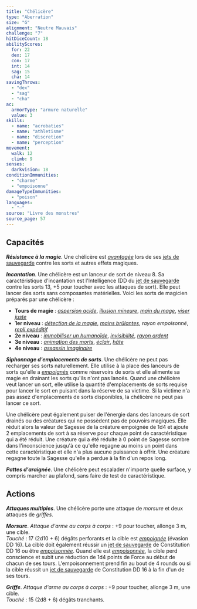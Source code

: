 ```yaml
---
title: "Chélicère"
type: "Aberration"
size: "G"
alignment: "Neutre Mauvais"
challenge: "7"
hitDiceCount: 18
abilityScores:
  for: 22
  dex: 17
  con: 17
  int: 14
  sag: 15
  cha: 14
savingThrows:
  - "dex"
  - "sag"
  - "cha"
ac:
  armorType: "armure naturelle"
  value: 3
skills:
  - name: "acrobaties"
  - name: "athletisme"
  - name: "discretion"
  - name: "perception"
movement:
  walk: 12
  climb: 9
senses:
  darkvision: 18
conditionImmunities:
  - "charme"
  - "empoisonne"
damageTypeImmunities:
  - "poison"
languages:
  - "—"
source: "Livre des monstres"
source_page: 57
---
```

## Capacités
_**Résistance à la magie**_. Une chélicère est [_avantagée_](/utiliser-les-caracteristiques/#avantage-et-desavantage) lors de ses [jets de sauvegarde](/utiliser-les-caracteristiques/#jets-de-sauvegarde) contre les sorts et autres effets magiques.

_**Incantation**_. Une chélicère est un lanceur de sort de niveau 8. Sa caractéristique d'incantation est l'Intelligence (DD du [jet de sauvegarde](/utiliser-les-caracteristiques/#jets-de-sauvegarde) contre les sorts 13, +5 pour toucher avec les attaques de sort). Elle peut lancer des sorts sans composantes matérielles. Voici les sorts de magicien préparés par une chélicère :
* **Tours de magie** : [_aspersion acide_](/grimoire/aspersion-acide/), [_illusion mineure_](/grimoire/illusion-mineure/), [_main du mage_](/grimoire/main-du-mage/), [_viser juste_](/grimoire/viser-juste/)
* **1er niveau** : [_détection de la magie_](/grimoire/detection-de-la-magie/), [_mains brûlantes_](/grimoire/mains-brulantes/), _rayon empoisonné_, [_repli expéditif_](/grimoire/repli-expeditif/)
* **2e niveau** : [_immobiliser un humanoïde_](/grimoire/immobiliser-un-humanoide/), [_invisibilité_](/grimoire/invisibilite/), [_rayon ardent_](/grimoire/rayon-ardent/)
* **3e niveau** : [_animation des morts_](/grimoire/animation-des-morts/), [_éclair_](/grimoire/eclair/), [_hâte_](/grimoire/hate/)
* **4e niveau** : [_assassin imaginaire_](/grimoire/assassin-imaginaire/)

_**Siphonnage d'emplacements de sorts**_. Une chélicère ne peut pas recharger ses sorts naturellement. Elle utilise à la place des lanceurs de sorts qu'elle a [_empoignés_](/gerer-la-sante-du-personnage/#empoigne) comme réservoirs de sorts et elle alimente sa magie en drainant les sorts qu'ils n'ont pas lancés. Quand une chélicère veut lancer un sort, elle utilise la quantité d'emplacements de sorts requise pour lancer le sort en puisant dans la réserve de sa victime. Si la victime n'a pas assez d'emplacements de sorts disponibles, la chélicère ne peut pas lancer ce sort.

Une chélicère peut également puiser de l'énergie dans des lanceurs de sort drainés ou des créatures qui ne possèdent pas de pouvoirs magiques. Elle réduit alors la valeur de Sagesse de la créature empoignée de 1d4 et ajoute 2 emplacements de sort à sa réserve pour chaque point de caractéristique qui a été réduit. Une créature qui a été réduite à 0 point de Sagesse sombre dans l'inconscience jusqu'à ce qu'elle regagne au moins un point dans cette caractéristique et elle n'a plus aucune puissance à offrir. Une créature regagne toute la Sagesse qu'elle a perdue à la fin d'un repos long.

_**Pattes d'araignée**_. Une chélicère peut escalader n'importe quelle surface, y compris marcher au plafond, sans faire de test de caractéristique.

## Actions
_**Attaques multiples**_. Une chélicère porte une attaque de _morsure_ et deux attaques de _griffes_.

_**Morsure**_. _Attaque d'arme au corps à corps_ : +9 pour toucher, allonge 3 m, une cible.  
_Touché_ : 17 (2d10 + 6) dégâts perforants et la cible est [_empoignée_](/gerer-la-sante-du-personnage/#empoigne) (évasion DD 16). La cible doit également réussir un [jet de sauvegarde](/utiliser-les-caracteristiques/#jets-de-sauvegarde) de Constitution DD 16 ou être [_empoisonnée_](/gerer-la-sante-du-personnage/#empoisonne). Quand elle est [_empoisonnée_](/gerer-la-sante-du-personnage/#empoisonne), la cible perd conscience et subit une réduction de 1d4 points de Force au début de chacun de ses tours. L'empoisonnement prend fin au bout de 4 rounds ou si la cible réussit un [jet de sauvegarde](/utiliser-les-caracteristiques/#jets-de-sauvegarde) de Constitution DD 16 à la fin d'un de ses tours.

_**Griffe**_. _Attaque d'arme au corps à corps_ : +9 pour toucher, allonge 3 m, une cible.  
_Touché_ : 15 (2d8 + 6) dégâts tranchants.
